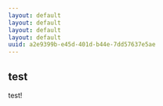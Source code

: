 ```yaml
---
layout: default
layout: default
layout: default
layout: default
uuid: a2e9399b-e45d-401d-b44e-7dd57637e5ae
---
```


## test

test!
